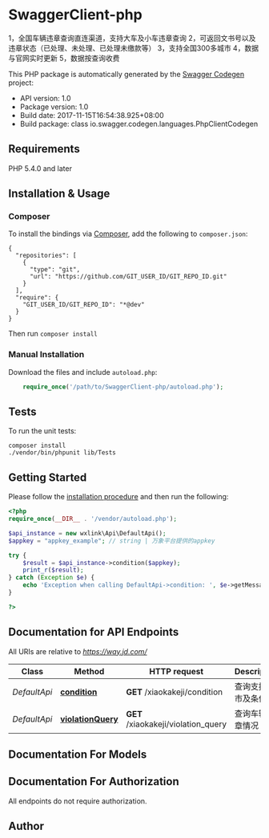 # SwaggerClient-php
1，全国车辆违章查询直连渠道，支持大车及小车违章查询 2，可返回文书号以及违章状态（已处理、未处理、已处理未缴款等） 3，支持全国300多城市 4，数据与官网实时更新 5，数据按查询收费

This PHP package is automatically generated by the [Swagger Codegen](https://github.com/swagger-api/swagger-codegen) project:

- API version: 1.0
- Package version: 1.0
- Build date: 2017-11-15T16:54:38.925+08:00
- Build package: class io.swagger.codegen.languages.PhpClientCodegen

## Requirements

PHP 5.4.0 and later

## Installation & Usage
### Composer

To install the bindings via [Composer](http://getcomposer.org/), add the following to `composer.json`:

```
{
  "repositories": [
    {
      "type": "git",
      "url": "https://github.com/GIT_USER_ID/GIT_REPO_ID.git"
    }
  ],
  "require": {
    "GIT_USER_ID/GIT_REPO_ID": "*@dev"
  }
}
```

Then run `composer install`

### Manual Installation

Download the files and include `autoload.php`:

```php
    require_once('/path/to/SwaggerClient-php/autoload.php');
```

## Tests

To run the unit tests:

```
composer install
./vendor/bin/phpunit lib/Tests
```

## Getting Started

Please follow the [installation procedure](#installation--usage) and then run the following:

```php
<?php
require_once(__DIR__ . '/vendor/autoload.php');

$api_instance = new wxlink\Api\DefaultApi();
$appkey = "appkey_example"; // string | 万象平台提供的appkey

try {
    $result = $api_instance->condition($appkey);
    print_r($result);
} catch (Exception $e) {
    echo 'Exception when calling DefaultApi->condition: ', $e->getMessage(), PHP_EOL;
}

?>
```

## Documentation for API Endpoints

All URIs are relative to *https://way.jd.com/*

Class | Method | HTTP request | Description
------------ | ------------- | ------------- | -------------
*DefaultApi* | [**condition**](docs/Api/DefaultApi.md#condition) | **GET** /xiaokakeji/condition | 查询支持城市及条件
*DefaultApi* | [**violationQuery**](docs/Api/DefaultApi.md#violationquery) | **GET** /xiaokakeji/violation_query | 查询车辆违章情况


## Documentation For Models



## Documentation For Authorization

 All endpoints do not require authorization.


## Author




